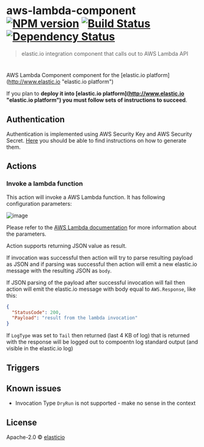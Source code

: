 # aws-lambda-component [![NPM version][npm-image]][npm-url] [![Build Status][travis-image]][travis-url] [![Dependency Status][daviddm-image]][daviddm-url]
> elastic.io integration component that calls out to AWS Lambda API

#
AWS Lambda Component component for the [elastic.io platform](http://www.elastic.io &#34;elastic.io platform&#34;)

If you plan to **deploy it into [elastic.io platform](http://www.elastic.io &#34;elastic.io platform&#34;) you must follow sets of instructions to succeed**.

## Authentication

Authentication is implemented using AWS Security Key and AWS Security Secret. [Here](http://docs.aws.amazon.com/sdk-for-javascript/v2/developer-guide/getting-your-credentials.html) you should be able to find 
instructions on how to generate them.

## Actions

### Invoke a lambda function

This action will invoke a AWS Lambda function. It has following configuration parameters:

![image](https://user-images.githubusercontent.com/56208/30599821-f96ad14a-9d5d-11e7-8be9-de69acb38fe5.png)

Please refer to the [AWS Lambda documentation](http://docs.aws.amazon.com/lambda/latest/dg/API_Invoke.html) for 
more information about the parameters.

Action supports returning JSON value as result.

If invocation was successful then action will try to parse resulting payload
as JSON and if parsing was successful then action will emit a new elastic.io message
with the resulting JSON as ``body``.

If JSON parsing of the payload after successful invocation will fail then action
will emit the elastic.io message with body equal to ``AWS.Response``, like this:

```json
{
  "StatusCode": 200,
  "Payload": "result from the lambda invocation"
}
```

If ``LogType`` was set to ``Tail`` then returned (last 4 KB of log) that is returned with the
response will be logged out to compoentn log standard output (and visible in the elastic.io log)

## Triggers


## Known issues

* Invocation Type ``DryRun`` is not supported - make no sense in the context

## License

Apache-2.0 © [elasticio](https://elastic.io)


[npm-image]: https://badge.fury.io/js/aws-lambda-component.svg
[npm-url]: https://npmjs.org/package/aws-lambda-component
[travis-image]: https://travis-ci.org/elasticio/aws-lambda-component.svg?branch=master
[travis-url]: https://travis-ci.org/elasticio/aws-lambda-component
[daviddm-image]: https://david-dm.org/elasticio/aws-lambda-component.svg?theme=shields.io
[daviddm-url]: https://david-dm.org/elasticio/aws-lambda-component
